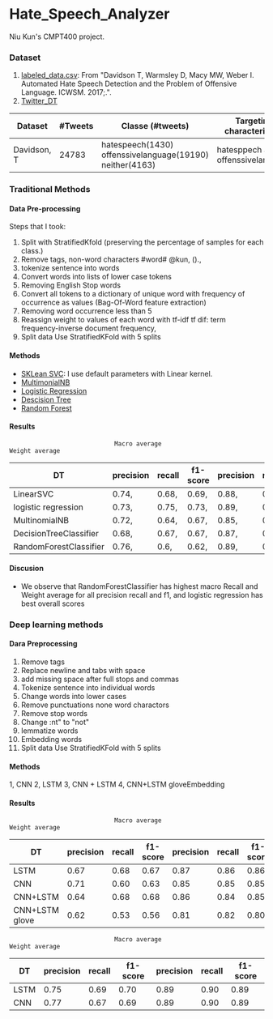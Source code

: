 # Hate_Speech_Analyzer

Niu Kun's CMPT400 project.

### Dataset
1. [labeled_data.csv](https://github.com/t-davidson/hate-speech-and-offensive-language): From "Davidson T, Warmsley D, Macy MW, Weber I. Automated Hate Speech Detection and the                                                        Problem of Offensive Language. ICWSM. 2017;.". 
2. [Twitter_DT](https://www.google.com)

|Dataset | #Tweets | Classe (#tweets)| Targeting characteristics|
|--------|---------|-----------------|--------------------------|
|Davidson, T| 24783|hatespeech(1430) offenssivelanguage(19190)  neither(4163) |hatesppech and offenssivelanguage|

### Traditional Methods

#### Data Pre-processing
Steps that I took:
1. Split with StratifiedKfold (preserving the percentage of samples for each class.)
2. Remove tags, non-word characters    #word#  @kun, ().,
3. tokenize sentence into words
4. Convert words into lists of lower case tokens
5. Removing English Stop words  
6. Convert all tokens to a dictionary of unique word with frequency of occurrence as values (Bag-Of-Word feature extraction)
7. Removing word occurrence less than 5
8. Reassign weight to values of each word with tf-idf
    tf dif: term frequency-inverse document frequency,
9. Split data Use StratifiedKFold with 5 splits

#### Methods
- [SKLean SVC](https://scikit-learn.org/stable/modules/generated/sklearn.svm.SVC.html): I use default parameters with Linear kernel.
- [MultimonialNB](https://scikit-learn.org/stable/modules/generated/sklearn.naive_bayes.MultinomialNB.html#sklearn.naive_bayes.MultinomialNB)
- [Logistic Regression](https://scikit-learn.org/stable/modules/generated/sklearn.linear_model.LogisticRegression.html)
- [Descision Tree](https://scikit-learn.org/stable/modules/generated/sklearn.tree.DecisionTreeClassifier.html)
- [Random Forest](https://scikit-learn.org/stable/modules/generated/sklearn.ensemble.RandomForestClassifier.html)


#### Results

                                 Macro average                                 Weight average

|DT   |  precision   | recall  |   f1-score  |  precision |  recall  |   f1-score |
|--------|---------|---------|-----------|-------------|--------|---------|
|LinearSVC |  0.74,     |   0.68,    |  0.69,     |  0.88,     |   0.9,   |     0.88 |
logistic regression  | 0.73, | 0.75,  |0.73, | 0.89, | 0.90,  |0.89 |
MultinomialNB | 0.72,| 0.64,| 0.67,| 0.85,| 0.85 | 0.81|
DecisionTreeClassifier |0.68,| 0.67, |0.67, |0.87, |0.88, |0.87|
RandomForestClassifier|  0.76,| 0.6,| 0.62,| 0.89,| 0.90,| 0.89|


      
      

#### Discusion
- We observe that RandomForestClassifier has highest macro Recall and Weight average for all precision recall and f1, and logistic regression has best overall scores


### Deep learning methods

#### Dara Preprocessing
1. Remove tags 
2. Replace newline and tabs with space
3. add missing space after full stops and commas
4. Tokenize sentence into individual words
5. Change words into lower cases
6. Remove punctuations none word charactors
7. Remove stop words
8. Change :nt" to "not"
9. lemmatize words
9. Embedding words
10. Split data Use StratifiedKFold with 5 splits

#### Methods
1, CNN
2, LSTM
3, CNN + LSTM
4, CNN+LSTM gloveEmbedding

#### Results

                                 Macro average                                 Weight average

|DT   |  precision   | recall  |   f1-score  |  precision |  recall  |   f1-score |
|--------|---------|---------|-----------|-------------|--------|---------|
|LSTM| 0.67   |   0.68   |   0.67 | 0.87 |     0.86   |   0.86|
|CNN  |0.71   |   0.60   |   0.63| 0.85  |    0.85 |     0.85|
|CNN+LSTM  | 0.64| 0.68| 0.68| 0.86 |0.84|0.85|
|CNN+LSTM glove|0.62|0.53|0.56|0.81|0.82|0.80|

                                 Macro average                                 Weight average

|DT   |  precision   | recall  |   f1-score  |  precision |  recall  |   f1-score |
|--------|---------|---------|-----------|-------------|--------|---------|
|LSTM| 0.75   |   0.69   |   0.70 | 0.89 |     0.90   |   0.89|
|CNN  |0.77   |   0.67   |   0.69| 0.89  |    0.90 |     0.89|


